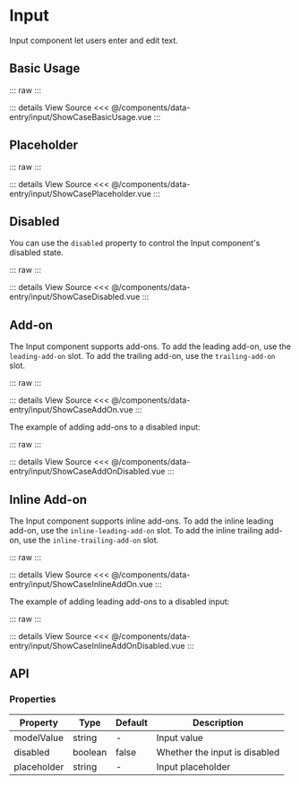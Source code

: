 <script setup lang='ts'>
import ShowCaseBasicUsage from './ShowCaseBasicUsage.vue'
import ShowCasePlaceholder from './ShowCasePlaceholder.vue'
import ShowCaseDisabled from './ShowCaseDisabled.vue'
import ShowCaseAddOn from './ShowCaseAddOn.vue'
import ShowCaseAddOnDisabled from './ShowCaseAddOnDisabled.vue'
import ShowCaseInlineAddOn from './ShowCaseInlineAddOn.vue'
import ShowCaseInlineAddOnDisabled from './ShowCaseInlineAddOnDisabled.vue'
</script>

# Input

Input component let users enter and edit text.

## Basic Usage

::: raw
<ShowCaseBasicUsage class="vp-raw" />
:::

::: details View Source
<<< @/components/data-entry/input/ShowCaseBasicUsage.vue
:::

## Placeholder

::: raw
<ShowCasePlaceholder class="vp-raw" />
:::

::: details View Source
<<< @/components/data-entry/input/ShowCasePlaceholder.vue
:::

## Disabled

You can use the `disabled` property to control the Input component's disabled state.

::: raw
<ShowCaseDisabled class="vp-raw" />
:::

::: details View Source
<<< @/components/data-entry/input/ShowCaseDisabled.vue
:::

## Add-on

The Input component supports add-ons. To add the leading add-on, use the `leading-add-on` slot. To add the trailing add-on, use the `trailing-add-on` slot.

::: raw
<ShowCaseAddOn class=vp-raw />
:::

::: details View Source
<<< @/components/data-entry/input/ShowCaseAddOn.vue
:::

The example of adding add-ons to a disabled input:

::: raw
<ShowCaseAddOnDisabled class=vp-raw />
:::

::: details View Source
<<< @/components/data-entry/input/ShowCaseAddOnDisabled.vue
:::

## Inline Add-on

The Input component supports inline add-ons. To add the inline leading add-on, use the `inline-leading-add-on` slot. To add the inline trailing add-on, use the `inline-trailing-add-on` slot.

::: raw
<ShowCaseInlineAddOn class=vp-raw />
:::

::: details View Source
<<< @/components/data-entry/input/ShowCaseInlineAddOn.vue
:::

The example of adding leading add-ons to a disabled input:

::: raw
<ShowCaseInlineAddOnDisabled class=vp-raw />
:::

::: details View Source
<<< @/components/data-entry/input/ShowCaseInlineAddOnDisabled.vue
:::

## API

### Properties

| Property    | Type    | Default | Description                   |
| ----------- | ------- | ------- | ----------------------------- |
| modelValue  | string  | -       | Input value                   |
| disabled    | boolean | false   | Whether the input is disabled |
| placeholder | string  | -       | Input placeholder             |
